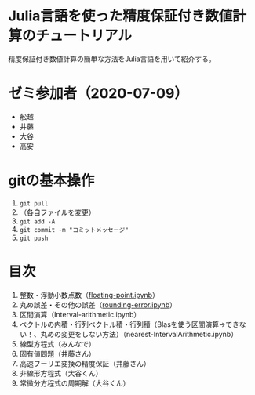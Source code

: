 # Julia言語を使った精度保証付き数値計算のチュートリアル

精度保証付き数値計算の簡単な方法をJulia言語を用いて紹介する。

# ゼミ参加者（2020-07-09）

- 舩越
- 井藤
- 大谷
- 高安

# gitの基本操作

1. `git pull`
2. （各自ファイルを変更）
3. `git add -A`
4. `git commit -m "コミットメッセージ"`
5. `git push`

# 目次

1. 整数・浮動小数点数（[floating-point.ipynb](https://www.risk.tsukuba.ac.jp/~takitoshi/tutorial/floating-point.html)）
1. 丸め誤差・その他の誤差（[rounding-error.ipynb](https://www.risk.tsukuba.ac.jp/~takitoshi/tutorial/rounding-error.html)）
1. 区間演算（Interval-arithmetic.ipynb）
1. ベクトルの内積・行列ベクトル積・行列積（Blasを使う区間演算->できない！、丸めの変更をしない方法）（nearest-IntervalArithmetic.ipynb）
1. 線型方程式（みんなで）
1. 固有値問題（井藤さん）
1. 高速フーリエ変換の精度保証（井藤さん）
1. 非線形方程式（大谷くん）
1. 常微分方程式の周期解（大谷くん）
